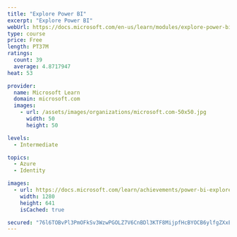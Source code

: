 ```yaml
---
title: "Explore Power BI"
excerpt: "Explore Power BI"
webUrl: https://docs.microsoft.com/en-us/learn/modules/explore-power-bi/
type: course
price: Free
length: PT37M
ratings:
  count: 39
  average: 4.8717947
heat: 53

provider:
  name: Microsoft Learn
  domain: microsoft.com
  images:
    - url: /assets/images/organizations/microsoft.com-50x50.jpg
      width: 50
      height: 50

levels:
  - Intermediate

topics:
  - Azure
  - Identity

images:
  - url: https://docs.microsoft.com/learn/achievements/power-bi-explore-social.png
    width: 1280
    height: 641
    isCached: true

secured: "76l6TOBvPl3PmOFkSv3WzwPGOLZ7V6CnBDl3KTF8MijpfHcBYOCB6ylfgZXxE9czrYiDSANWxk2R1SzsPB0mKfm/ObduZF1XI5wif/XQG+6WB2kyP79l1sUl1oioAkrpvLvsEwyL2Puj0m5ahx3CbG6HJO5z7J49chNtC/faHi7unXO/H7GThWO7IWoVD71QCJD+IS6S0X0fc5e3YeMn2YtCawgqIp3ggaQL9Gr30O6cq0lhoEolC3GCqe3D1Thi9G10zCpOb6hWqpEiwrJS1g8wN0hDiSloWP/su29iw3EuxfSlviIWA7ZtYVdGYBvUCmLG3xOJGO/8SA0usajzCfLej3Emdcy9FKYdHorScstLS6V8yqVEfLJ/eHy5ZXRVqY/IxEPA1NFaCqweWaITUblPvJYcelDWdS+9ssWsWpY=;srAd99rMRQ+sZtLYp03OTQ=="
---
```


